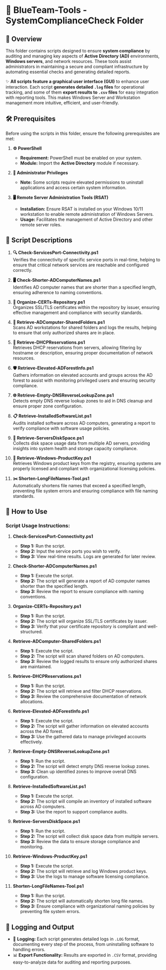 # 🔵 BlueTeam-Tools - SystemComplianceCheck Folder

## 📝 Overview

This folder contains scripts designed to ensure **system compliance** by auditing and managing key aspects of **Active Directory (AD)** environments, **Windows servers**, and network resources. These tools assist administrators in maintaining a secure and compliant infrastructure by automating essential checks and generating detailed reports.

✨ **All scripts feature a graphical user interface (GUI)** to enhance user interaction. Each script **generates detailed `.log` files** for operational tracking, and some of them **export results to `.csv` files** for easy integration with reporting tools. This makes Windows Server and Workstation management more intuitive, efficient, and user-friendly.

## 🛠️ Prerequisites

Before using the scripts in this folder, ensure the following prerequisites are met:

1. **⚙️ PowerShell**
   - **Requirement:** PowerShell must be enabled on your system.
   - **Module:** Import the **Active Directory** module if necessary.

2. **🔑 Administrator Privileges**
   - **Note:** Some scripts require elevated permissions to uninstall applications and access certain system information.

3. **🖥️ Remote Server Administration Tools (RSAT)**
   - **Installation:** Ensure RSAT is installed on your Windows 10/11 workstation to enable remote administration of Windows Servers.
   - **Usage:** Facilitates the management of Active Directory and other remote server roles.

## 📄 Script Descriptions

1. **🔍 Check-ServicesPort-Connectivity.ps1**  
   Verifies the connectivity of specific service ports in real-time, helping to ensure that critical network services are reachable and configured correctly.

2. **🖥️ Check-Shorter-ADComputerNames.ps1**  
   Identifies AD computer names that are shorter than a specified length, ensuring adherence to naming conventions.

3. **🔐 Organize-CERTs-Repository.ps1**  
   Organizes SSL/TLS certificates within the repository by issuer, ensuring effective management and compliance with security standards.

4. **📂 Retrieve-ADComputer-SharedFolders.ps1**  
   Scans AD workstations for shared folders and logs the results, helping to ensure that only authorized shares are in place.

5. **📡 Retrieve-DHCPReservations.ps1**  
   Retrieves DHCP reservations from servers, allowing filtering by hostname or description, ensuring proper documentation of network resources.

6. **🛡️ Retrieve-Elevated-ADForestInfo.ps1**  
   Gathers information on elevated accounts and groups across the AD forest to assist with monitoring privileged users and ensuring security compliance.

7. **🌐 Retrieve-Empty-DNSReverseLookupZone.ps1**  
   Detects empty DNS reverse lookup zones to aid in DNS cleanup and ensure proper zone configuration.

8. **📋 Retrieve-InstalledSoftwareList.ps1**  
   Audits installed software across AD computers, generating a report to verify compliance with software usage policies.

9. **💽 Retrieve-ServersDiskSpace.ps1**  
   Collects disk space usage data from multiple AD servers, providing insights into system health and storage capacity compliance.

10. **🔑 Retrieve-Windows-ProductKey.ps1**  
    Retrieves Windows product keys from the registry, ensuring systems are properly licensed and compliant with organizational licensing policies.

11. **✂️ Shorten-LongFileNames-Tool.ps1**  
    Automatically shortens file names that exceed a specified length, preventing file system errors and ensuring compliance with file naming standards.

## 🚀 How to Use

### Script Usage Instructions:

1. **Check-ServicesPort-Connectivity.ps1**  
   - **Step 1:** Run the script.
   - **Step 2:** Input the service ports you wish to verify.
   - **Step 3:** View real-time results. Logs are generated for later review.

2. **Check-Shorter-ADComputerNames.ps1**  
   - **Step 1:** Execute the script.
   - **Step 2:** The script will generate a report of AD computer names shorter than the specified length.
   - **Step 3:** Review the report to ensure compliance with naming conventions.

3. **Organize-CERTs-Repository.ps1**  
   - **Step 1:** Run the script.
   - **Step 2:** The script will organize SSL/TLS certificates by issuer.
   - **Step 3:** Verify that your certificate repository is compliant and well-structured.

4. **Retrieve-ADComputer-SharedFolders.ps1**  
   - **Step 1:** Execute the script.
   - **Step 2:** The script will scan shared folders on AD computers.
   - **Step 3:** Review the logged results to ensure only authorized shares are maintained.

5. **Retrieve-DHCPReservations.ps1**  
   - **Step 1:** Run the script.
   - **Step 2:** The script will retrieve and filter DHCP reservations.
   - **Step 3:** Review the comprehensive documentation of network allocations.

6. **Retrieve-Elevated-ADForestInfo.ps1**  
   - **Step 1:** Execute the script.
   - **Step 2:** The script will gather information on elevated accounts across the AD forest.
   - **Step 3:** Use the gathered data to manage privileged accounts effectively.

7. **Retrieve-Empty-DNSReverseLookupZone.ps1**  
   - **Step 1:** Run the script.
   - **Step 2:** The script will detect empty DNS reverse lookup zones.
   - **Step 3:** Clean up identified zones to improve overall DNS configuration.

8. **Retrieve-InstalledSoftwareList.ps1**  
   - **Step 1:** Execute the script.
   - **Step 2:** The script will compile an inventory of installed software across AD computers.
   - **Step 3:** Use the report to support compliance audits.

9. **Retrieve-ServersDiskSpace.ps1**  
   - **Step 1:** Run the script.
   - **Step 2:** The script will collect disk space data from multiple servers.
   - **Step 3:** Review the data to ensure storage compliance and monitoring.

10. **Retrieve-Windows-ProductKey.ps1**  
    - **Step 1:** Execute the script.
    - **Step 2:** The script will retrieve and log Windows product keys.
    - **Step 3:** Use the logs to manage software licensing compliance.

11. **Shorten-LongFileNames-Tool.ps1**  
    - **Step 1:** Run the script.
    - **Step 2:** The script will automatically shorten long file names.
    - **Step 3:** Ensure compliance with organizational naming policies by preventing file system errors.

## 📝 Logging and Output

- 📄 **Logging:** Each script generates detailed logs in `.LOG` format, documenting every step of the process, from uninstalling software to handling errors.
- 📊 **Export Functionality:** Results are exported in `.CSV` format, providing easy-to-analyze data for auditing and reporting purposes.
